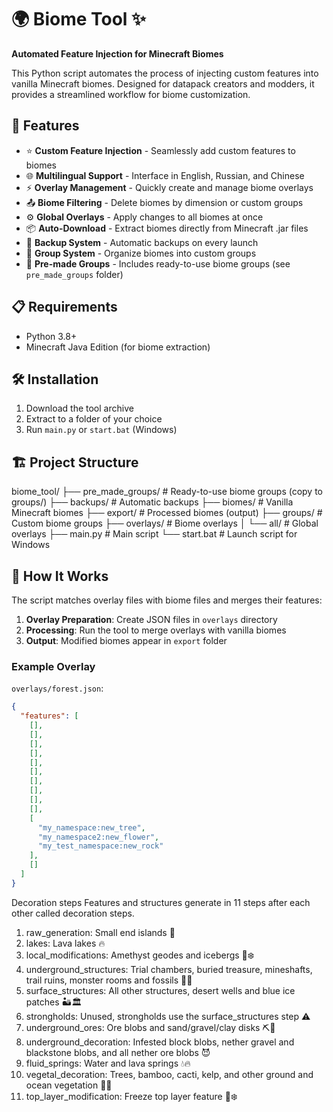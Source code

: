 # 🌍 Biome Tool ✨

**Automated Feature Injection for Minecraft Biomes**

This Python script automates the process of injecting custom features into vanilla Minecraft biomes. Designed for datapack creators and modders, it provides a streamlined workflow for biome customization.

## 🚀 Features

- ⭐ **Custom Feature Injection** - Seamlessly add custom features to biomes
- 🌐 **Multilingual Support** - Interface in English, Russian, and Chinese
- ⚡ **Overlay Management** - Quickly create and manage biome overlays
- 📤 **Biome Filtering** - Delete biomes by dimension or custom groups
- ⚙️ **Global Overlays** - Apply changes to all biomes at once
- 📦 **Auto-Download** - Extract biomes directly from Minecraft .jar files
- 🔄 **Backup System** - Automatic backups on every launch
- 👥 **Group System** - Organize biomes into custom groups
- 💾 **Pre-made Groups** - Includes ready-to-use biome groups (see `pre_made_groups` folder)

## 📋 Requirements

- Python 3.8+
- Minecraft Java Edition (for biome extraction)

## 🛠 Installation

1. Download the tool archive
2. Extract to a folder of your choice
3. Run `main.py` or `start.bat` (Windows)

## 🏗 Project Structure
biome_tool/
├── pre_made_groups/ # Ready-to-use biome groups (copy to groups/)
├── backups/ # Automatic backups
├── biomes/ # Vanilla Minecraft biomes
├── export/ # Processed biomes (output)
├── groups/ # Custom biome groups
├── overlays/ # Biome overlays
│ └── all/ # Global overlays
├── main.py # Main script
└── start.bat # Launch script for Windows

## 🧰 How It Works

The script matches overlay files with biome files and merges their features:

1. **Overlay Preparation**: Create JSON files in `overlays` directory
2. **Processing**: Run the tool to merge overlays with vanilla biomes
3. **Output**: Modified biomes appear in `export` folder

### Example Overlay
`overlays/forest.json`:
```json
{
  "features": [
    [],
    [],
    [],
    [],
    [],
    [],
    [],
    [],
    [],
    [],
    [
      "my_namespace:new_tree",
      "my_namespace2:new_flower",
      "my_test_namespace:new_rock"
    ],
    []
  ]
}
```

Decoration steps
Features and structures generate in 11 steps after each other called decoration steps.

1. raw_generation: Small end islands 🌴
2. lakes: Lava lakes 🔥
3. local_modifications: Amethyst geodes and icebergs 💎❄️
4. underground_structures: Trial chambers, buried treasure, mineshafts, trail ruins, monster rooms and fossils 🏹💎
5. surface_structures: All other structures, desert wells and blue ice patches 🏜️🏛️
6. strongholds: Unused, strongholds use the surface_structures step ⚠️
7. underground_ores: Ore blobs and sand/gravel/clay disks ⛏️💎
8. underground_decoration: Infested block blobs, nether gravel and blackstone blobs, and all nether ore blobs 😈
9. fluid_springs: Water and lava springs 💧🔥
10. vegetal_decoration: Trees, bamboo, cacti, kelp, and other ground and ocean vegetation 🌳🌿
11. top_layer_modification: Freeze top layer feature 🥶❄️
